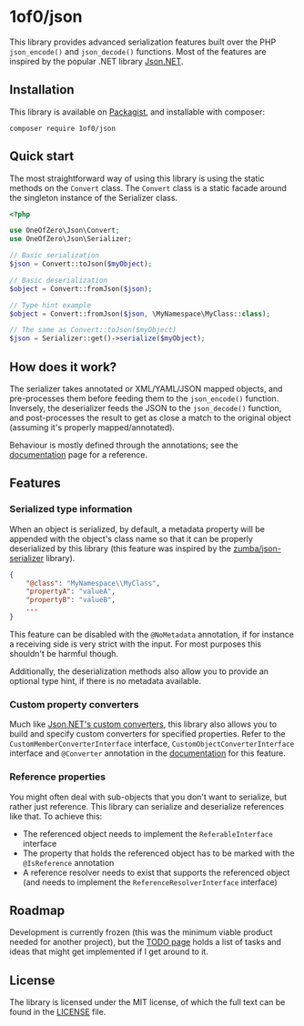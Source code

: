 # 1of0/json

This library provides advanced serialization features built over the PHP `json_encode()` and `json_decode()` functions. 
Most of the features are inspired by the popular .NET library [Json.NET](http://www.newtonsoft.com/json).

## Installation

This library is available on [Packagist](https://packagist.org/packages/1of0/json), and installable with composer:

```shell
composer require 1of0/json
```

## Quick start

The most straightforward way of using this library is using the static methods on the `Convert` class. The `Convert`
class is a static facade around the singleton instance of the Serializer class.


```php
<?php

use OneOfZero\Json\Convert;
use OneOfZero\Json\Serializer;

// Basic serialization
$json = Convert::toJson($myObject);

// Basic deserialization
$object = Convert::fromJson($json);

// Type hint example
$object = Convert::fromJson($json, \MyNamespace\MyClass::class);

// The same as Convert::toJson($myObject)
$json = Serializer::get()->serialize($myObject);
```

## How does it work?

The serializer takes annotated or XML/YAML/JSON mapped objects, and pre-processes them before feeding them to the 
`json_encode()` function. Inversely, the deserializer feeds the JSON to the `json_decode()` function, and 
post-processes the result to get as close a match to the original object (assuming it's properly mapped/annotated).

Behaviour is mostly defined through the annotations; see the [documentation](documentation.md) page for a reference. 

## Features

### Serialized type information

When an object is serialized, by default, a metadata property will be appended with the object's class name so that it 
can be properly deserialized by this library (this feature was inspired by the 
[zumba/json-serializer](https://github.com/zumba/json-serializer) library).

```json
{
	"@class": "MyNamespace\\MyClass",
	"propertyA": "valueA",
	"propertyB": "valueB",
	...
}
```

This feature can be disabled with the `@NoMetadata` annotation, if for instance a receiving side is very strict with the
input. For most purposes this shouldn't be harmful though.

Additionally, the deserialization methods also allow you to provide an optional type hint, if there is no metadata
available.

### Custom property converters

Much like [Json.NET's custom converters](http://www.newtonsoft.com/json/help/html/CustomJsonConverter.htm), this library
also allows you to build and specify custom converters for specified properties. Refer to the
`CustomMemberConverterInterface` interface, `CustomObjectConverterInterface` interface and `@Converter` annotation
in the [documentation](documentation.md) for this feature.

### Reference properties

You might often deal with sub-objects that you don't want to serialize, but rather just reference. This library can
serialize and deserialize references like that. To achieve this:

- The referenced object needs to implement the `ReferableInterface` interface
- The property that holds the referenced object has to be marked with the `@IsReference` annotation
- A reference resolver needs to exist that supports the referenced object (and needs to implement the 
  `ReferenceResolverInterface` interface)

## Roadmap

Development is currently frozen (this was the minimum viable product needed for another project), but the 
[TODO page](todo.md) holds a list of tasks and ideas that might get implemented if I get around to it.

## License

The library is licensed under the MIT license, of which the full text can be found in the [LICENSE](LICENSE) file.
